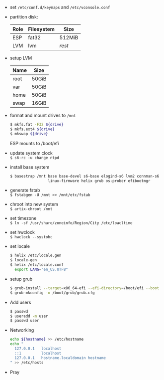 
- set `/etc/conf.d/keymaps` and `/etc/vconsole.conf`
- partition disk:
  
  |Role|Filesystem|Size  |
  |----|----------|------|
  |ESP |fat32     |512MiB|
  |LVM |lvm       |*rest*|

- setup LVM

  |Name|Size |
  |----|-----|
  |root|50GiB|
  |var |50GiB|
  |home|50GiB|
  |swap|16GiB|

- format and mount drives to `/mnt`
  ```bash
  $ mkfs.fat -F32 ${drive}
  $ mkfs.ext4 ${drive}
  $ mkswap ${drive}
  ```
  ESP mounts to /boot/efi
  
- update system clock  
  `$ s6-rc -u change ntpd`

- install base system  
  ```bash
  $ basestrap /mnt base base-devel s6-base elogind-s6 lvm2 connman-s6 linux\
                   linux-firmware helix grub os-prober efibootmgr
  ```

- generate fstab  
  `$ fstabgen -U /mnt >> /mnt/etc/fstab`

- chroot into new system  
  `$ artix-chroot /mnt`
  
- set timezone  
  `$ ln -sf /usr/share/zoneinfo/Region/City /etc/loacltime`

- set hwclock  
  `$ hwclock --systohc`

- set locale
  ```bash
  $ helix /etc/locale.gen
  $ locale-gen
  $ helix /etc/locale.conf
    export LANG="en_US.UTF8"
  ````

- setup grub
  ```bash
  $ grub-install --target=x86_64-efi --efi-directory=/boot/efi --bootloader-id=grub
  $ grub-mkconfig -o /boot/grub/grub.cfg
  ```

- Add users
  ```bash
  $ passwd
  $ useradd -m user
  $ passwd user
  ```

- Networking
  ```bash
  echo ${hostname} >> /etc/hostname
  echo "
    127.0.0.1   localhost
    ::1         localhost
    127.0.0.1   hostname.localdomain hostname
  " >> /etc/hosts
  ```

- Pray
